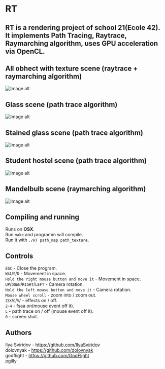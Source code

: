# RT
## RT is a rendering project of school 21(Ecole 42). It implements Path Tracing, Raytrace, Raymarching algorithm, uses GPU acceleration via OpenCL.

## All obhect with texture scene (raytrace + raymarching algorithm)
![Image alt](https://github.com/dolovnyak/rt_indi/raw/master/images/12.10.2019%2016.17.47.png)
## Glass scene (path trace algorithm)
![Image alt](https://github.com/dolovnyak/rt_indi/raw/master/images/12.10.2019%2016.19.50.png)
## Stained glass scene (path trace algorithm)
![Image alt](https://github.com/dolovnyak/rt_indi/raw/master/images/12.10.2019%2016.22.34.png)
## Student hostel scene (path trace algorithm)
![Image alt](https://github.com/dolovnyak/rt_indi/raw/master/images/12.10.2019%2016.27.14.png)
## Mandelbulb scene (raymarching algorithm)
![Image alt](https://github.com/dolovnyak/rt_indi/raw/master/images/12.10.2019%2016.29.09.png)

## Compiling and running
Runs on **OSX**.  
Run `make` and programm will compile.  
Run it with `./RT path_map path_texture`.  

## Controls
`ESC` - Close the program.  
`W`/`A`/`S`/`D` - Movement in space.    
`Hold the right mouse button and move it` - Movement in space.   
`UP`/`DOWN`/`RIGHT`/`LEFT` - Camera rotation.  
`Hold the left mouse button and move it` - Camera rotation.   
`Mouse wheel scroll` - zoom into / zoom out.   
`Z`/`X`/`C`/`V`/ - effects on / off.   
`2`-`4` - fsaa on(mouse event off it).   
`L` - path trace on / off (mouse event off it).   
`0` - screen shot.   

## Authors
Ilya Sviridov - https://github.com/IlyaSviridov   
dolovnyak - https://github.com/dolovnyak   
godflight - https://github.com/GodFlight   
pgilly   
